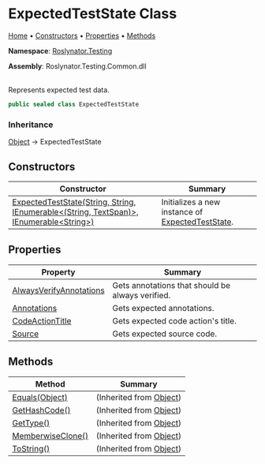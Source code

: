 # ExpectedTestState Class

[Home](../../../README.md) &#x2022; [Constructors](#constructors) &#x2022; [Properties](#properties) &#x2022; [Methods](#methods)

**Namespace**: [Roslynator.Testing](../README.md)

**Assembly**: Roslynator\.Testing\.Common\.dll

\
Represents expected test data\.

```csharp
public sealed class ExpectedTestState
```

### Inheritance

[Object](https://docs.microsoft.com/en-us/dotnet/api/system.object) &#x2192; ExpectedTestState

## Constructors

| Constructor | Summary |
| ----------- | ------- |
| [ExpectedTestState(String, String, IEnumerable\<(String, TextSpan)>, IEnumerable\<String>)](-ctor/README.md) | Initializes a new instance of [ExpectedTestState](./README.md)\. |

## Properties

| Property | Summary |
| -------- | ------- |
| [AlwaysVerifyAnnotations](AlwaysVerifyAnnotations/README.md) | Gets annotations that should be always verified\. |
| [Annotations](Annotations/README.md) | Gets expected annotations\. |
| [CodeActionTitle](CodeActionTitle/README.md) | Gets expected code action's title\. |
| [Source](Source/README.md) | Gets expected source code\. |

## Methods

| Method | Summary |
| ------ | ------- |
| [Equals(Object)](https://docs.microsoft.com/en-us/dotnet/api/system.object.equals) |  \(Inherited from [Object](https://docs.microsoft.com/en-us/dotnet/api/system.object)\) |
| [GetHashCode()](https://docs.microsoft.com/en-us/dotnet/api/system.object.gethashcode) |  \(Inherited from [Object](https://docs.microsoft.com/en-us/dotnet/api/system.object)\) |
| [GetType()](https://docs.microsoft.com/en-us/dotnet/api/system.object.gettype) |  \(Inherited from [Object](https://docs.microsoft.com/en-us/dotnet/api/system.object)\) |
| [MemberwiseClone()](https://docs.microsoft.com/en-us/dotnet/api/system.object.memberwiseclone) |  \(Inherited from [Object](https://docs.microsoft.com/en-us/dotnet/api/system.object)\) |
| [ToString()](https://docs.microsoft.com/en-us/dotnet/api/system.object.tostring) |  \(Inherited from [Object](https://docs.microsoft.com/en-us/dotnet/api/system.object)\) |

